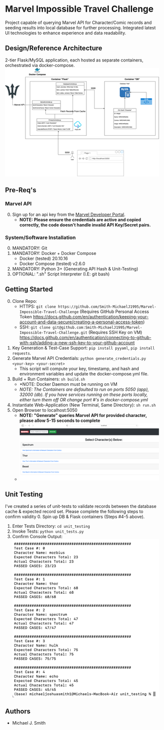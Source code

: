 # Marvel Impossible Travel Challenge
Project capable of querying Marvel API for Character/Comic records and seeding results into local database for further processing. Integrated latest UI technologies to enhance experience and data readability.

## Design/Reference Architecture
2-tier Flask/MySQL application, each hosted as separate containers, orchestrated via docker-compose.
![Reference Architecture Diagram](artifacts/arch.png?raw=true "Reference Architecture")


## Pre-Req's
### Marvel API
0. Sign up for an api key from the [Marvel Developer Portal](https://developer.marvel.com/).
    - **NOTE: Please ensure the credentials are active and copied correctly, the code doesn't handle invalid API Key/Secret pairs.** 
### System/Software Installation 
0. MANDATORY: Git
1. MANDATORY: Docker + Docker Compose
    - Docker (tested) 20.10.16
    - Docker Compose (tested) v2.6.0
2. MANDATORY: Python 3+ (Generating API Hash & Unit-Testing)
3. OPTIONAL: ".sh" Script Interpreter (I.E: git bash)


## Getting Started
0. Clone Repo: 
    - HTTPS: `git clone https://github.com/Smith-MichaelJ1995/Marvel-Impossible-Travel-Challenge` (Requires GitHub Personal Access Token https://docs.github.com/en/authentication/keeping-your-account-and-data-secure/creating-a-personal-access-token) 
    - SSH: `git clone git@github.com:Smith-MichaelJ1995/Marvel-Impossible-Travel-Challenge.git` (Requires SSH Key on VM) https://docs.github.com/en/authentication/connecting-to-github-with-ssh/adding-a-new-ssh-key-to-your-github-account
1. Key Generation & Test-Case Support: `pip install pyyaml`, `pip install requests`.
2. Generate Marvel API Credentials: `python generate_credentials.py <your-key> <your-secret>`
    - This script will compute your key, timestamp, and hash and environment variables and update the docker-compose.yml file.
3. Build + Run Containers: `sh build.sh`
    - *NOTE: Docker Daemon must be running on VM
    - *NOTE: The Containers are defaulted to run on ports 5050 (app), 32000 (db). If you have services running on these ports locally, either turn them off OR change port #'s in docker-compose.yml*
4. Instantiate Web-Application (New Terminal, Same Directory): `sh run.sh`
5. Open Browser to localhost:5050 
   - **NOTE: "Generate" queries Marvel API for provided character, please allow 5-15 seconds to complete** 
   - ![Homepage](artifacts/homepage.png?raw=true "Homepage")

## Unit Testing
I've created a series of unit-tests to validate records between the database cache & expected record set. Please complete the following steps to confirm validity
0. Spin up DB & Flask containers (Steps #4-5 above).
1. Enter Tests Directory: `cd unit_testing`
2. Invoke Tests: `python unit_tests.py`
3. Confirm Console Output: ![Unit Test Results](artifacts/unit-tests.png?raw=true "Unit Test Results")

## Authors
 - Michael J. Smith
